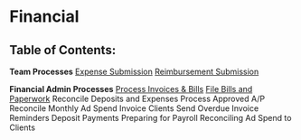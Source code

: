<!-- TITLE: Financial -->
<!-- SUBTITLE: Internal Brolik financial processes -->

# Financial
## Table of Contents:

**Team Processes**
[Expense Submission](http://wiki.brolik.com/financial/expense-submission)
[Reimbursement Submission](http://wiki.brolik.com/financial/reimbursement-submission)

**Financial Admin Processes**
[Process Invoices & Bills](http://wiki.brolik.com/financial/process-invoices-and-bills)
[File Bills and Paperwork](http://wiki.brolik.com/financial/file-bills-and-paperwork)
Reconcile Deposits and Expenses
Process Approved A/P
Reconcile Monthly Ad Spend
Invoice Clients
Send Overdue Invoice Reminders
Deposit Payments
Preparing for Payroll
Reconciling Ad Spend to Clients

